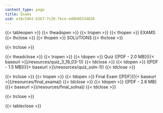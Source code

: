 ```yaml
---
content_type: page
title: Exams
uid: e18c5462-62b7-7c20-7bce-ed8b06334820
---
```


{{< tableopen >}}
{{< theadopen >}}
{{< tropen >}}
{{< thopen >}}
EXAMS
{{< thclose >}}
{{< thopen >}}
SOLUTIONS
{{< thclose >}}

{{< trclose >}}

{{< theadclose >}}
{{< tropen >}}
{{< tdopen >}}
Quiz ([PDF - 2.0 MB]({{< baseurl >}}/resources/quiz_3_19_03-1))
{{< tdclose >}}
{{< tdopen >}}
([PDF - 1.5 MB]({{< baseurl >}}/resources/quiz_soln-1))
{{< tdclose >}}

{{< trclose >}}
{{< tropen >}}
{{< tdopen >}}
Final Exam ([PDF]({{< baseurl >}}/resources/final_exama))
{{< tdclose >}}
{{< tdopen >}}
([PDF - 2.6 MB]({{< baseurl >}}/resources/final_solna))
{{< tdclose >}}

{{< trclose >}}

{{< tableclose >}}